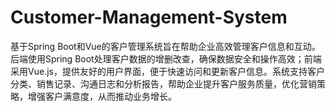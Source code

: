 # Customer-Management-System
基于Spring Boot和Vue的客户管理系统旨在帮助企业高效管理客户信息和互动。后端使用Spring Boot处理客户数据的增删改查，确保数据安全和操作高效；前端采用Vue.js，提供友好的用户界面，便于快速访问和更新客户信息。系统支持客户分类、销售记录、沟通日志和分析报告，帮助企业提升客户服务质量，优化营销策略，增强客户满意度，从而推动业务增长。
